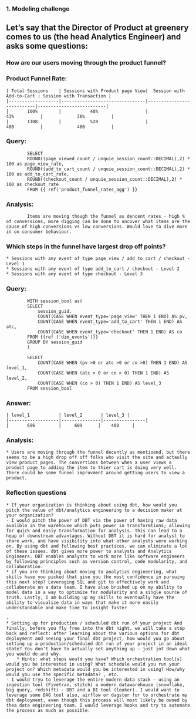 ### 1. Modeling challenge

## Let’s say that the Director of Product at greenery comes to us (the head Analytics Engineer) and asks some questions:

### How are our users moving through the product funnel? 
### Product Funnel Rate: 
    | Total Sessions    | Sessions with Product page View|  Session with Add-to-Cart | Session with Transaction |
    |-------------------|--------------------------------|---------------------------|--------------------------|
    |       100%        |           48%                  |              43%          |             36%          |
    |       1108        |           528                  |              480          |             400          |
### Query: 
            SELECT  
            ROUND((page_viewed_count / unquie_session_count::DECIMAL),2) * 100 as page_view_rate, 
            ROUND((add_to_cart_count / unquie_session_count::DECIMAL),2) * 100 as add_to_cart_rate, 
            ROUND((checkout_count / unquie_session_count::DECIMAL),2) * 100 as checkout_rate
            FROM {{ ref('product_funnel_rates_agg') }} 
### Analysis:  
            Items are moving though the funnel as dencent rates - high % of conversions, more digging can be done to uncover what items are the cause of high conversions vs low conversions. Would love to dive more in on consumer behaviour.           
### Which steps in the funnel have largest drop off points? 
    * Sessions with any event of type page_view / add_to_cart / checkout - Level 1
    * Sessions with any event of type add_to_cart / checkout - Level 2
    * Sessions with any event of type checkout - Level 3
### Query: 
            WITH session_bool as(
            SELECT 
                session_guid,
                COUNT(CASE WHEN event_type='page_view' THEN 1 END) AS pv,
                COUNT(CASE WHEN event_type='add_to_cart' THEN 1 END) AS atc,
                COUNT(CASE WHEN event_type='checkout' THEN 1 END) AS co
            FROM {{ref ('dim_events')}} 
            GROUP BY session_guid
            )

            SELECT 
                COUNT(CASE WHEN (pv >0 or atc >0 or co >0) THEN 1 END) AS level_1,
                COUNT(CASE WHEN (atc > 0 or co > 0) THEN 1 END) AS level_2,
                COUNT(CASE WHEN (co > 0) THEN 1 END) AS level_3
            FROM session_bool
### Answer: 
    | level_1           | level_2       | level_3 |
    |-------------------|---------------|----------------|
    |       696         |     609      |    400     |
### Analysis: 
    * Users are moving through the funnel decently as mentioend, but there seems to be a high drop off off folks who visit the site and actaully view product pages. The convertions between when a user views a product page to adding the item to thier cart is doing very well. There could be some funnel improvment around getting users to view a product. 

### Reflection questions 
    * If your organization is thinking about using dbt, how would you pitch the value of dbt/analytics engineering to a decision maker at your organization? 
    - I would pitch the power of DBT via the power of having raw data avalible in the warehouse which puts power in transformtions; allowing for quick and easiy transformation for analysis. This can lead to a heap of downstream advantages. Without DBT it is hard for analyst to share work, and have visibility into what other analysts were working on. By using dbt and following best practices, we can eliminate a lot of these issues. dbt gives more power to analysts and Analytics Engineers. DBT enables analysts to work more like software engineers by following principles such as version control, code modularity, and collaboration. 
    * if you are thinking about moving to analytics engineering, what skills have you picked that give you the most confidence in pursuing this next step? Leveraging SQL and git to effectively work and collaborate on a data team. I have also brushed up on my ability to model data in a way to optimize for modularity and a single source of truth. Lastly, I am building up my skills to eventually have the ability to visualize data in ways that make it more easily understandable and make time to insight faster

    - 
    * Setting up for production / scheduled dbt run of your project And finally, before you fly free into the dbt night, we will take a step back and reflect: after learning about the various options for dbt deployment and seeing your final dbt project, how would you go about setting up a production/scheduled dbt run of your project in an ideal state? You don’t have to actually set anything up - just jot down what you would do and why. 
        * Hints: what steps would you have? Which orchestration tool(s) would you be interested in using? What schedule would you run your project on? Which metadata would you be interested in using? How/why would you use the specific metadata? , etc.
    - I would tryu to leverage the entire modern data stack - using an ingestion tool (Fivetran, stitch) a modern datawarehouse (snowflake, big query, redshift) - DBT and a BI tool (looker). I would want to leverage some DAG tool also, airflow or dagster for to orchestrate my dbt deployment, even though this process will most likely be owned by thea data engineering team. I would leverage hooks and try to automate the process as much as possible. 